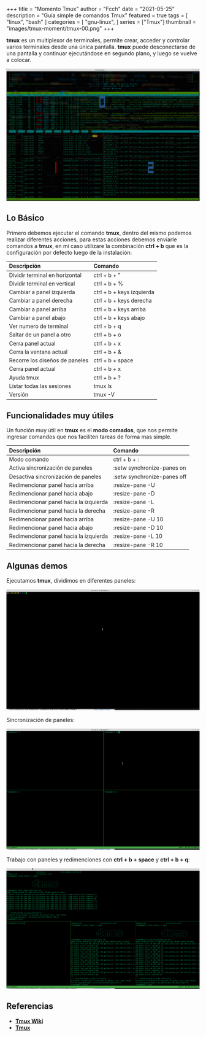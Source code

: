 +++
title = "Momento Tmux"
author = "Fcch"
date = "2021-05-25"
description = "Guía simple de comandos Tmux"
featured = true
tags = [
    "linux",
    "bash"
]
categories = [
    "gnu-linux",
]
series = ["Tmux"]
thumbnail = "images/tmux-moment/tmux-00.png"
+++

**tmux** es un multiplexor de terminales, permite crear, acceder y controlar varios terminales desde una única pantalla. **tmux** puede desconectarse de una pantalla y continuar ejecutándose en segundo plano, y luego se vuelve a colocar.

<!--more-->

![](/images/tmux-moment/tmux-00.png)

## Lo Básico

Primero debemos ejecutar el comando **tmux**, dentro del mismo podemos realizar diferentes acciones, para estas acciones debemos enviarle comandos a **tmux**, en mi caso utilizare la combinación **ctrl + b** que es la configuración por defecto luego de la instalación:

| **Descripción**                | **Comando**               |
| :----------------------------- | :------------------------ |
| Dividir terminal en horizontal | ctrl + b + "              |
| Dividir terminal en vertical   | ctrl + b + %              |
| Cambiar a panel izquierda      | ctrl + b + keys izquierda |
| Cambiar a panel derecha        | ctrl + b + keys derecha   |
| Cambiar a panel arriba         | ctrl + b + keys arriba    |
| Cambiar a panel abajo          | ctrl + b + keys abajo     |
| Ver numero de terminal         | ctrl + b + q              |
| Saltar de un panel a otro      | ctrl + b + o              |
| Cerra panel actual             | ctrl + b + x              |
| Cerra la ventana actual        | ctrl + b + &              |
| Recorre los diseños de paneles | ctrl + b + space          |
| Cerra panel actual             | ctrl + b + x              |
| Ayuda tmux                     | ctrl + b + ?              |
| Listar todas las sesiones      | tmux ls                   |
| Versión                        | tmux -V                   |

## Funcionalidades muy útiles

Un función muy útil en **tmux** es el **modo comados**, que nos permite ingresar comandos que nos faciliten tareas de forma mas simple.

| **Descripción**                        | **Comando**                 |
| :------------------------------------- | :-------------------------- |
| Modo comando                           | ctrl + b + :                |
| Activa sincronización de paneles       | :setw synchronize-panes on  |
| Desactiva sincronización de paneles    | :setw synchronize-panes off |
| Redimencionar panel hacia arriba       | :resize-pane -U             |
| Redimencionar panel hacia abajo        | :resize-pane -D             |
| Redimencionar panel hacia la izquierda | :resize-pane -L             |
| Redimencionar panel hacia la derecha   | :resize-pane -R             |
| Redimencionar panel hacia arriba       | :resize-pane -U 10          |
| Redimencionar panel hacia abajo        | :resize-pane -D 10          |
| Redimencionar panel hacia la izquierda | :resize-pane -L 10          |
| Redimencionar panel hacia la derecha   | :resize-pane -R 10          |

## Algunas demos

Ejecutamos **tmux**, dividimos en diferentes paneles:

![](/images/tmux-moment/tmux-01.gif)

Sincronización de paneles:

![](/images/tmux-moment/tmux-02.gif)

Trabajo con paneles y redimenciones con **ctrl + b + space** y **ctrl + b + q**:

![](/images/tmux-moment/tmux-03.gif)

## Referencias

- [**Tmux Wiki**](https://github.com/tmux/tmux/wiki)
- [**Tmux**](https://github.com/tmux/tmux)